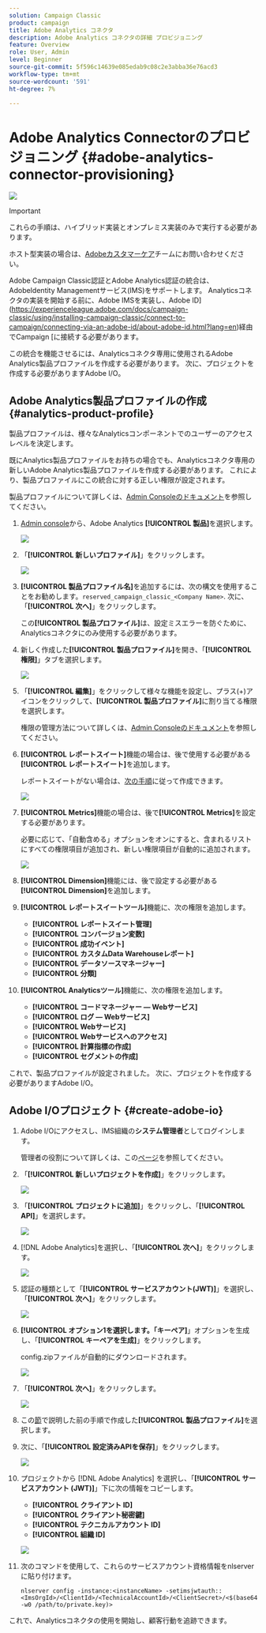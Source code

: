 ```yaml
---
solution: Campaign Classic
product: campaign
title: Adobe Analytics コネクタ
description: Adobe Analytics コネクタの詳細 プロビジョニング
feature: Overview
role: User, Admin
level: Beginner
source-git-commit: 5f596c14639e085edab9c08c2e3abba36e76acd3
workflow-type: tm+mt
source-wordcount: '591'
ht-degree: 7%

---
```


# Adobe Analytics Connectorのプロビジョニング {#adobe-analytics-connector-provisioning}

![](../../assets/v7-only.svg)

>[!IMPORTANT]
>
> これらの手順は、ハイブリッド実装とオンプレミス実装のみで実行する必要があります。
>
>ホスト型実装の場合は、[Adobeカスタマーケア](https://helpx.adobe.com/jp/enterprise/admin-guide.html/enterprise/using/support-for-experience-cloud.ug.html)チームにお問い合わせください。

Adobe Campaign Classic認証とAdobe Analytics認証の統合は、AdobeIdentity Managementサービス(IMS)をサポートします。 Analyticsコネクタの実装を開始する前に、Adobe IMSを実装し、Adobe ID](https://experienceleague.adobe.com/docs/campaign-classic/using/installing-campaign-classic/connect-to-campaign/connecting-via-an-adobe-id/about-adobe-id.html?lang=en)経由でCampaign [に接続する必要があります。

この統合を機能させるには、Analyticsコネクタ専用に使用されるAdobe Analytics製品プロファイルを作成する必要があります。 次に、プロジェクトを作成する必要がありますAdobe I/O。

## Adobe Analytics製品プロファイルの作成 {#analytics-product-profile}

製品プロファイルは、様々なAnalyticsコンポーネントでのユーザーのアクセスレベルを決定します。

既にAnalytics製品プロファイルをお持ちの場合でも、Analyticsコネクタ専用の新しいAdobe Analytics製品プロファイルを作成する必要があります。 これにより、製品プロファイルにこの統合に対する正しい権限が設定されます。

製品プロファイルについて詳しくは、[Admin Consoleのドキュメント](https://helpx.adobe.com/mt/enterprise/admin-guide.html)を参照してください。

1. [Admin console](https://adminconsole.adobe.com/)から、Adobe Analytics **[!UICONTROL 製品]**&#x200B;を選択します。

   ![](assets/do-not-localize/triggers_1.png)

1. 「**[!UICONTROL 新しいプロファイル]**」をクリックします。

   ![](assets/do-not-localize/triggers_2.png)

1. **[!UICONTROL 製品プロファイル名]**&#x200B;を追加するには、次の構文を使用することをお勧めします。`reserved_campaign_classic_<Company Name>`. 次に、「**[!UICONTROL 次へ]**」をクリックします。

   この&#x200B;**[!UICONTROL 製品プロファイル]**&#x200B;は、設定ミスエラーを防ぐために、Analyticsコネクタにのみ使用する必要があります。

1. 新しく作成した&#x200B;**[!UICONTROL 製品プロファイル]**&#x200B;を開き、「**[!UICONTROL 権限]**」タブを選択します。

   ![](assets/do-not-localize/triggers_3.png)

1. 「**[!UICONTROL 編集]**」をクリックして様々な機能を設定し、プラス(+)アイコンをクリックして、**[!UICONTROL 製品プロファイル]**&#x200B;に割り当てる権限を選択します。

   権限の管理方法について詳しくは、[Admin Consoleのドキュメント](https://helpx.adobe.com/mt/enterprise/using/manage-permissions-and-roles.html)を参照してください。

1. **[!UICONTROL レポートスイート]**&#x200B;機能の場合は、後で使用する必要がある&#x200B;**[!UICONTROL レポートスイート]**&#x200B;を追加します。

   レポートスイートがない場合は、[次の手順](../../platform/using/adobe-analytics-connector.md#report-suite-analytics)に従って作成できます。

   ![](assets/do-not-localize/triggers_4.png)

1. **[!UICONTROL Metrics]**&#x200B;機能の場合は、後で&#x200B;**[!UICONTROL Metrics]**&#x200B;を設定する必要があります。

   必要に応じて、「自動含める」オプションをオンにすると、含まれるリストにすべての権限項目が追加され、新しい権限項目が自動的に追加されます。

   ![](assets/do-not-localize/triggers_13.png)

1. **[!UICONTROL Dimension]**&#x200B;機能には、後で設定する必要がある&#x200B;**[!UICONTROL Dimension]**&#x200B;を追加します。

1. **[!UICONTROL レポートスイートツール]**&#x200B;機能に、次の権限を追加します。

   * **[!UICONTROL レポートスイート管理]**
   * **[!UICONTROL コンバージョン変数]**
   * **[!UICONTROL 成功イベント]**
   * **[!UICONTROL カスタムData Warehouseレポート]**
   * **[!UICONTROL データソースマネージャー]**
   * **[!UICONTROL 分類]**

1. **[!UICONTROL Analyticsツール]**&#x200B;機能に、次の権限を追加します。

   * **[!UICONTROL コードマネージャー — Webサービス]**
   * **[!UICONTROL ログ — Webサービス]**
   * **[!UICONTROL Webサービス]**
   * **[!UICONTROL Webサービスへのアクセス]**
   * **[!UICONTROL 計算指標の作成]**
   * **[!UICONTROL セグメントの作成]**

これで、製品プロファイルが設定されました。 次に、プロジェクトを作成する必要がありますAdobe I/O。

## Adobe I/Oプロジェクト {#create-adobe-io}

1. Adobe I/Oにアクセスし、IMS組織の&#x200B;**システム管理者**&#x200B;としてログインします。

   管理者の役割について詳しくは、この[ページ](https://helpx.adobe.com/enterprise/using/admin-roles.html)を参照してください。

1. 「**[!UICONTROL 新しいプロジェクトを作成]**」をクリックします。

   ![](assets/do-not-localize/triggers_5.png)

1. 「**[!UICONTROL プロジェクトに追加]**」をクリックし、「**[!UICONTROL API]**」を選択します。

   ![](assets/do-not-localize/triggers_6.png)

1. [!DNL Adobe Analytics]を選択し、「**[!UICONTROL 次へ]**」をクリックします。

   ![](assets/do-not-localize/triggers_7.png)

1. 認証の種類として「**[!UICONTROL サービスアカウント(JWT)]**」を選択し、「**[!UICONTROL 次へ]**」をクリックします。

   ![](assets/do-not-localize/triggers_8.png)

1. **[!UICONTROL オプション1を選択します。「キーペア]**」オプションを生成し、「**[!UICONTROL キーペアを生成]**」をクリックします。

   config.zipファイルが自動的にダウンロードされます。

   ![](assets/do-not-localize/triggers_9.png)

1. 「**[!UICONTROL 次へ]**」をクリックします。

   ![](assets/do-not-localize/triggers_10.png)

1. この[節](#analytics-product-profile)で説明した前の手順で作成した&#x200B;**[!UICONTROL 製品プロファイル]**&#x200B;を選択します。

1. 次に、「**[!UICONTROL 設定済みAPIを保存]**」をクリックします。

   ![](assets/do-not-localize/triggers_11.png)

1. プロジェクトから [!DNL Adobe Analytics] を選択し、「**[!UICONTROL サービスアカウント (JWT)]**」下に次の情報をコピーします。

   * **[!UICONTROL クライアント ID]**
   * **[!UICONTROL クライアント秘密鍵]**
   * **[!UICONTROL テクニカルアカウント ID]**
   * **[!UICONTROL 組織 ID]**

   ![](assets/do-not-localize/triggers_12.png)

1. 次のコマンドを使用して、これらのサービスアカウント資格情報をnlserverに貼り付けます。

   ```
   nlserver config -instance:<instanceName> -setimsjwtauth::<ImsOrgId>/<ClientId>/<TechnicalAccountId>/<ClientSecret>/<$(base64 -w0 /path/to/private.key)>
   ```

これで、Analyticsコネクタの使用を開始し、顧客行動を追跡できます。
